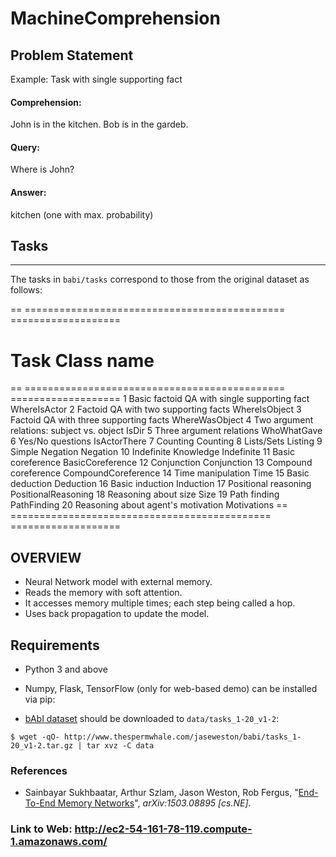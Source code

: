 # MachineComprehension

## Problem Statement

Example: Task with single supporting fact

#### Comprehension:
John is in the kitchen.
Bob is in the gardeb.

#### Query:
Where is John? 

#### Answer:
kitchen (one with max. probability)

## Tasks
-----

The tasks in ``babi/tasks`` correspond to those from the original dataset as
follows:

== ============================================= ===================
#   Task                                         Class name
== ============================================= ===================
 1  Basic factoid QA with single supporting fact WhereIsActor
 2  Factoid QA with two supporting facts         WhereIsObject
 3  Factoid QA with three supporting facts       WhereWasObject
 4  Two argument relations: subject vs. object   IsDir
 5  Three argument relations                     WhoWhatGave
 6  Yes/No questions                             IsActorThere
 7  Counting                                     Counting
 8  Lists/Sets                                   Listing
 9  Simple Negation                              Negation
10  Indefinite Knowledge                         Indefinite
11  Basic coreference                            BasicCoreference
12  Conjunction                                  Conjunction
13  Compound coreference                         CompoundCoreference
14  Time manipulation                            Time
15  Basic deduction                              Deduction
16  Basic induction                              Induction
17  Positional reasoning                         PositionalReasoning
18  Reasoning about size                         Size
19  Path finding                                 PathFinding
20  Reasoning about agent's motivation           Motivations
== ============================================= ===================

## OVERVIEW

*	Neural Network model with external memory.
*	Reads the memory with soft attention.
*	It accesses memory multiple times; each step being called a hop.
*	Uses back propagation to update the model.


## Requirements
* Python 3 and above
* Numpy, Flask, TensorFlow (only for web-based demo) can be installed via pip:

* [bAbI dataset](http://fb.ai/babi) should be downloaded to `data/tasks_1-20_v1-2`: 

```
$ wget -qO- http://www.thespermwhale.com/jaseweston/babi/tasks_1-20_v1-2.tar.gz | tar xvz -C data
```
### References
* Sainbayar Sukhbaatar, Arthur Szlam, Jason Weston, Rob Fergus, 
  "[End-To-End Memory Networks](http://arxiv.org/abs/1503.08895)",
  *arXiv:1503.08895 [cs.NE]*.

### Link to Web: http://ec2-54-161-78-119.compute-1.amazonaws.com/


